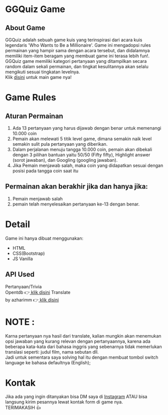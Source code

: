 # GGQuiz Game
<h2>About Game</h2>
GGQuiz adalah sebuah game kuis yang terinspirasi dari acara kuis legendaris 'Who Wants to Be a Millionaire'. Game ini mengadopsi rules permainan yang hampir sama dengan acara tersebut, dan didalamnya memiliki item-item beragam yang membuat game ini terasa lebih fun!.
<br>
GGQuiz game memiliki kategori pertanyaan yang ditampilkan secara random dalam sekali permainan, dan tingkat kesulitannya akan selalu mengikuti sesuai tingkatan levelnya.
<br>
Klik <a href="https://erikhant.github.io"> disini</a> untuk main game nya!

# Game Rules
<h2>Aturan Permainan</h2>
<ol>
    <li>Ada 13 pertanyaan yang harus dijawab dengan benar untuk memenangi 10.000 coin</li>
    <li>Pemain akan melewati 5 titik level game, dimana semakin naik level semakin sulit pula pertanyaan yang diberikan.</li>
    <li>Dalam perjalanan menuju tangga 10.000 coin, pemain akan dibekali dengan 3 pilihan bantuan yaitu 50/50 (Fifty fifty), Highlight answer (sorot jawaban), dan Googling (googling jawaban).</li>
    <li>Jika Pemain menjawab salah, maka coin yang didapatkan sesuai dengan posisi pada tangga coin saat itu</li>
</ol>
<h2>Permainan akan berakhir jika dan hanya jika:</h2>
<ol>
    <li>Pemain menjawab salah</li>
    <li>pemain telah menyelesaikan pertanyaan ke-13 dengan benar.</li>
</ol>

# Detail
Game ini hanya dibuat menggunakan: 
- HTML 
- CSS(Bootstrap)
- JS Vanilla
<h2>API Used</h2>
Pertanyaan/Trivia
<br>
Opentdb &#128073;<a href="https://https://opentdb.com/">&nbsp;klik disini</a>
Translate
<br>
by azharimm &#128073;<a href="https://github.com/azharimm/api-translate">&nbsp;klik disini</a>


# NOTE : 
Karna pertanyaan nya hasil dari translate, kalian mungkin akan menemukan opsi jawaban yang kurang relevan dengan pertanyaannya, karena ada beberapa kata-kata dari bahasa inggris yang sebenarnya tidak memerlukan translasi seperti: judul film, nama sebutan dll.
<br>
Jadi untuk sementara saya solving hal itu dengan membuat tombol switch language ke bahasa defaultnya (English);


# Kontak
Jika ada yang ingin ditanyakan bisa DM saya di <a href="https://instagram.com/dhernanto15">Instagram</a> ATAU bisa langsung kirim pesannya lewat kontak form di game nya.
<br>
TERIMAKASIH &#128077;
